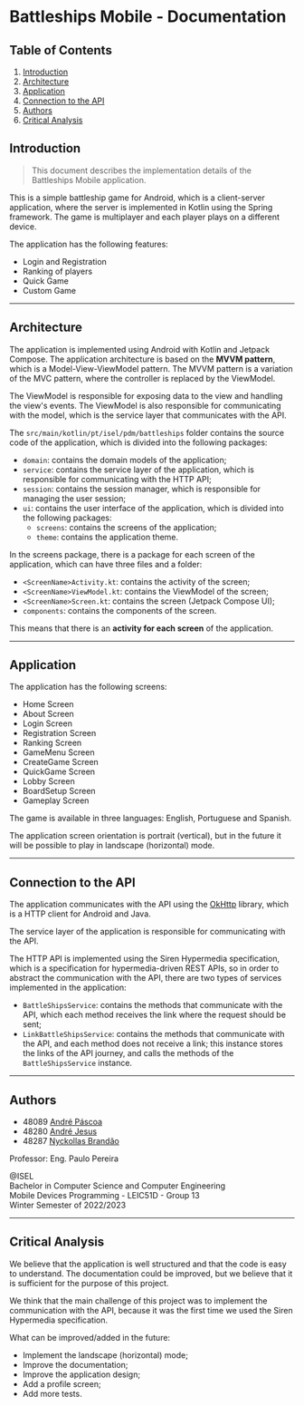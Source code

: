 # Battleships Mobile - Documentation

## Table of Contents

1. [Introduction](#introduction)
2. [Architecture](#architecture)
3. [Application](#application)
4. [Connection to the API](#connection-to-the-api)
5. [Authors](#authors)
6. [Critical Analysis](#critical-analysis)

## Introduction

> This document describes the implementation details of the Battleships Mobile application.

This is a simple battleship game for Android, which is a client-server application, where the server
is implemented in Kotlin using the Spring framework. The game is multiplayer and each player plays
on a different device.

The application has the following features:

* Login and Registration
* Ranking of players
* Quick Game
* Custom Game

---

## Architecture

The application is implemented using Android with Kotlin and Jetpack Compose. The application
architecture is based on the **MVVM pattern**, which is a Model-View-ViewModel pattern. The MVVM
pattern is a variation of the MVC pattern, where the controller is replaced by the ViewModel.

The ViewModel is responsible for exposing data to the view and handling the view's events. The
ViewModel is also responsible for communicating with the model, which is the service layer that
communicates with the API.

The `src/main/kotlin/pt/isel/pdm/battleships` folder contains the source code of the application,
which is divided into the following packages:

* `domain`: contains the domain models of the application;
* `service`: contains the service layer of the application, which is responsible for communicating
  with the HTTP API;
* `session`: contains the session manager, which is responsible for managing the user session;
* `ui`: contains the user interface of the application, which is divided into the following
  packages:
  * `screens`: contains the screens of the application;
  * `theme`: contains the application theme.

In the screens package, there is a package for each screen of the application, which can have three
files and a folder:

* `<ScreenName>Activity.kt`: contains the activity of the screen;
* `<ScreenName>ViewModel.kt`: contains the ViewModel of the screen;
* `<ScreenName>Screen.kt`: contains the screen (Jetpack Compose UI);
* `components`: contains the components of the screen.

This means that there is an **activity for each screen** of the application.

---

## Application

The application has the following screens:

* Home Screen
* About Screen
* Login Screen
* Registration Screen
* Ranking Screen
* GameMenu Screen
* CreateGame Screen
* QuickGame Screen
* Lobby Screen
* BoardSetup Screen
* Gameplay Screen

The game is available in three languages: English, Portuguese and Spanish.

The application screen orientation is portrait (vertical), but in the future it will be possible to
play in landscape (horizontal) mode.

---

## Connection to the API

The application communicates with the API using the [OkHttp](https://square.github.io/okhttp/)
library, which is a HTTP client for Android and Java.

The service layer of the application is responsible for communicating with the API.

The HTTP API is implemented using the Siren Hypermedia specification, which is a specification for
hypermedia-driven REST APIs, so in order to abstract the communication with the API, there are two
types of services implemented in the application:

* `BattleShipsService`: contains the methods that communicate with the API, which each method
  receives the link where the request should be sent;
* `LinkBattleShipsService`: contains the methods that communicate with the API, and each method does
  not receive a link; this instance stores the links of the API journey, and calls the methods of
  the `BattleShipsService` instance.

---

## Authors

- 48089 [André Páscoa](https://github.com/devandrepascoa)
- 48280 [André Jesus](https://github.com/andre-j3sus)
- 48287 [Nyckollas Brandão](https://github.com/Nyckoka)

Professor: Eng. Paulo Pereira

@ISEL<br>
Bachelor in Computer Science and Computer Engineering<br>
Mobile Devices Programming - LEIC51D - Group 13<br>
Winter Semester of 2022/2023

---

## Critical Analysis

We believe that the application is well structured and that the code is easy to understand. The
documentation could be improved, but we believe that it is sufficient for the purpose of this
project.

We think that the main challenge of this project was to implement the communication with the API,
because it was the first time we used the Siren Hypermedia specification.

What can be improved/added in the future:

* Implement the landscape (horizontal) mode;
* Improve the documentation;
* Improve the application design;
* Add a profile screen;
* Add more tests.
